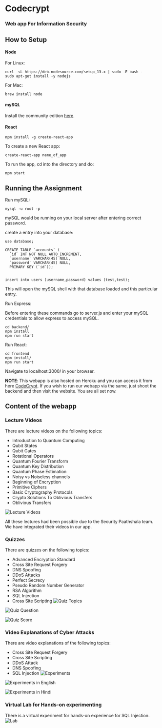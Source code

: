 # Codecrypt
### Web app For Information Security

## How to Setup

#### Node

For Linux:

```
curl -sL https://deb.nodesource.com/setup_13.x | sudo -E bash -
sudo apt-get install -y nodejs
```

For Mac:

```
brew install node
```

#### mySQL

Install the community edition [here](https://www.digitalocean.com/community/tutorials/how-to-install-mysql-on-ubuntu-18-04).

#### React

```
npm install -g create-react-app
```

To create a new React app:

```
create-react-app name_of_app
```

To run the app, cd into the directory and do:

```
npm start
```

## Running the Assignment

Run mySQL:

```
mysql -u root -p
```

mySQL would be running on your local server after entering correct password.

create a entry into your database:

```
use database; 
```
```
CREATE TABLE `accounts` (
  `id` INT NOT NULL AUTO_INCREMENT,
  `username` VARCHAR(45) NULL,
  `password` VARCHAR(45) NULL,
  PRIMARY KEY (`id`));
  
```
```
insert into users (username,password) values (test,test);
```

This will open the mySQL shell with that database loaded and this particular entry.


Run Express:

Before entering these commands go to server.js and enter your mySQL credentials to allow express to access mySQL.
```
cd backend/
npm install
npm run start
```

Run React:

```
cd frontend
npm install/
npm run start
```

Navigate to localhost:3000/ in your browser.

**NOTE**: This webapp is also hosted on Heroku and you can access it from here [CodeCrypt](https://knowledge-secure.herokuapp.com/ "CodeCrypt"). If you wish to run our webapp via the same, just shoot the backend and then visit the website. You are all set now.


## Content of the webapp

### Lecture Videos

There are lecture videos on the following topics:

* Introduction to Quantum Computing
* Qubit States
* Qubit Gates
* Rotational Operators
* Quantum Fourier Transform
* Quantum Key Distribution
* Quantum Phase Estimation
* Noisy vs Noiseless channels
* Beginning of Encryption
* Primitive Ciphers
* Basic Cryptography Protocols
* Crypto Solutions To Oblivious Transfers
* Oblivious Transfers

![Lecture Videos](https://github.com/RaghavSaboo159/codecrypt/blob/main/images/lecture.jpeg)

All these lectures had been possible due to the Security Paathshala team.
We have integrated their videos in our app.


### Quizzes

There are quizzes on the following topics:

* Advanced Encryption Standard
* Cross Site Request Forgery
* DNS Spoofing
* DDoS Attacks
* Perfect Secrecy
* Pseudo Random Number Generator
* RSA Algorithm
* SQL Injection
* Cross Site Scripting
![Quiz Topics](https://github.com/RaghavSaboo159/codecrypt/blob/main/images/quiz_in_english.jpeg)


![Quiz Question](https://github.com/RaghavSaboo159/codecrypt/blob/main/images/score.jpeg)


![Quiz Score](https://github.com/RaghavSaboo159/codecrypt/blob/main/images/question.jpeg)


### Video Explanations of Cyber Attacks

There are video explanations of the following topics:

* Cross Site Request Forgery
* Cross Site Scripting
* DDoS Attack
* DNS Spoofing
* SQL Injection
![Experiments](https://github.com/RaghavSaboo159/codecrypt/blob/main/images/videos.jpeg)


![Experiments in English](https://github.com/RaghavSaboo159/codecrypt/blob/main/images/experiments_in_english.jpeg)


![Experiments in Hindi](https://github.com/RaghavSaboo159/codecrypt/blob/main/images/experiments_in_hindi.jpeg)


### Virtual Lab for Hands-on experimenting

There is a virtual experiment for hands-on experience for SQL Injection.
![Lab](https://github.com/RaghavSaboo159/codecrypt/blob/main/images/lab.png)
